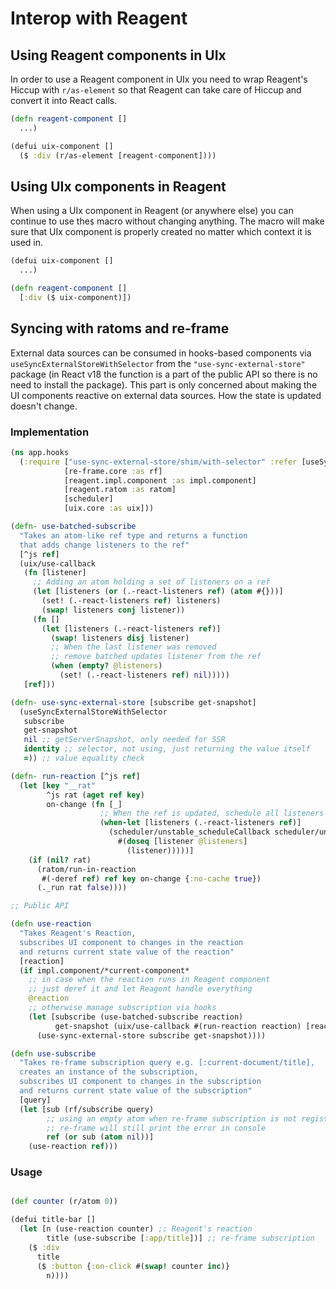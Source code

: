 # Interop with Reagent

## Using Reagent components in UIx

In order to use a Reagent component in UIx you need to wrap Reagent's Hiccup with `r/as-element` so that Reagent can take care of Hiccup and convert it into React calls.

```clojure
(defn reagent-component []
  ...)

(defui uix-component []
  ($ :div (r/as-element [reagent-component])))
```

## Using UIx components in Reagent

When using a UIx component in Reagent (or anywhere else) you can continue to use the`$` macro without changing anything. The macro will make sure that UIx component is properly created no matter  which context it is used in.

```clojure
(defui uix-component []
  ...)

(defn reagent-component []
  [:div ($ uix-component)])
```

## Syncing with ratoms and re-frame

External data sources can be consumed in hooks-based components via `useSyncExternalStoreWithSelector` from the `"use-sync-external-store"` package (in React v18 the function is a part of the public API so there is no need to install the package). This part is only concerned about making the UI components reactive on external data sources. How the state is updated doesn't change.

### Implementation

```clojure
(ns app.hooks
  (:require ["use-sync-external-store/shim/with-selector" :refer [useSyncExternalStoreWithSelector]]
            [re-frame.core :as rf]
            [reagent.impl.component :as impl.component]
            [reagent.ratom :as ratom]
            [scheduler]
            [uix.core :as uix]))

(defn- use-batched-subscribe
  "Takes an atom-like ref type and returns a function
  that adds change listeners to the ref"
  [^js ref]
  (uix/use-callback
   (fn [listener]
     ;; Adding an atom holding a set of listeners on a ref
     (let [listeners (or (.-react-listeners ref) (atom #{}))]
       (set! (.-react-listeners ref) listeners)
       (swap! listeners conj listener))
     (fn []
       (let [listeners (.-react-listeners ref)]
         (swap! listeners disj listener)
         ;; When the last listener was removed
         ;; remove batched updates listener from the ref
         (when (empty? @listeners)
           (set! (.-react-listeners ref) nil)))))
   [ref]))

(defn- use-sync-external-store [subscribe get-snapshot]
  (useSyncExternalStoreWithSelector
   subscribe
   get-snapshot
   nil ;; getServerSnapshot, only needed for SSR
   identity ;; selector, not using, just returning the value itself
   =)) ;; value equality check

(defn- run-reaction [^js ref]
  (let [key "__rat"
        ^js rat (aget ref key)
        on-change (fn [_]
                    ;; When the ref is updated, schedule all listeners in a batch
                    (when-let [listeners (.-react-listeners ref)]
                      (scheduler/unstable_scheduleCallback scheduler/unstable_ImmediatePriority
                        #(doseq [listener @listeners]
                          (listener)))))]
    (if (nil? rat)
      (ratom/run-in-reaction
       #(-deref ref) ref key on-change {:no-cache true})
      (._run rat false))))

;; Public API

(defn use-reaction
  "Takes Reagent's Reaction,
  subscribes UI component to changes in the reaction
  and returns current state value of the reaction"
  [reaction]
  (if impl.component/*current-component*
    ;; in case when the reaction runs in Reagent component
    ;; just deref it and let Reagent handle everything
    @reaction
    ;; otherwise manage subscription via hooks
    (let [subscribe (use-batched-subscribe reaction)
          get-snapshot (uix/use-callback #(run-reaction reaction) [reaction])]
      (use-sync-external-store subscribe get-snapshot))))

(defn use-subscribe
  "Takes re-frame subscription query e.g. [:current-document/title],
  creates an instance of the subscription,
  subscribes UI component to changes in the subscription
  and returns current state value of the subscription"
  [query]
  (let [sub (rf/subscribe query)
        ;; using an empty atom when re-frame subscription is not registered
        ;; re-frame will still print the error in console
        ref (or sub (atom nil))]
    (use-reaction ref)))
```

### Usage

```clojure

(def counter (r/atom 0))

(defui title-bar []
  (let [n (use-reaction counter) ;; Reagent's reaction
        title (use-subscribe [:app/title])] ;; re-frame subscription
    ($ :div
      title
      ($ :button {:on-click #(swap! counter inc)}
        n))))
```
